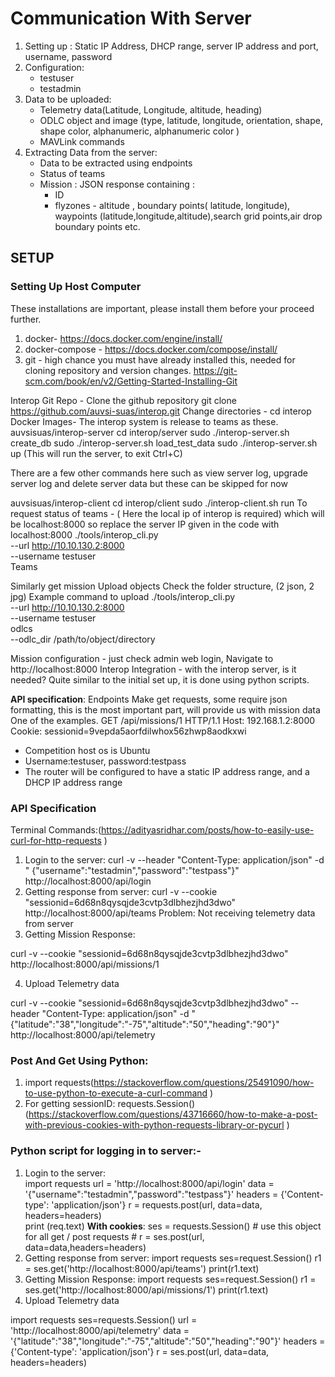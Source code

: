 # Communication With Server
1. Setting up : Static IP Address, DHCP range, server IP address and port, username, password
2. Configuration:
	* testuser
	* testadmin
3. Data to be uploaded:
	* Telemetry data(Latitude, Longitude, altitude, heading)
	* ODLC object and image (type, latitude, longitude, orientation, shape,
	  shape color, alphanumeric, alphanumeric color )
	* MAVLink commands
4. Extracting Data from the server:
	* Data to be extracted using endpoints
	* Status of teams
	* Mission : JSON response containing :
		* ID
		* flyzones - altitude , boundary points( latitude, longitude), waypoints (latitude,longitude,altitude),search grid points,air drop boundary points etc.

## SETUP
### Setting Up Host Computer

These installations are important, please install them before your proceed further.
1. docker- https://docs.docker.com/engine/install/
2. docker-compose - https://docs.docker.com/compose/install/
3. git - high chance you must have already installed this, needed for cloning repository and version changes. https://git-scm.com/book/en/v2/Getting-Started-Installing-Git


Interop Git Repo - Clone the github repository git clone https://github.com/auvsi-suas/interop.git
Change directories - cd interop
Docker Images- The interop system is release to teams as these.
auvsisuas/interop-server
cd interop/server
sudo ./interop-server.sh create_db
sudo ./interop-server.sh load_test_data
sudo ./interop-server.sh up
(This will run the server, to exit Ctrl+C)


There are a few other commands here such as view server log, upgrade server log and delete server data but these can be skipped for now


auvsisuas/interop-client
cd interop/client
sudo ./interop-client.sh run
To request status of teams - ( Here the local ip of interop is required) which will be localhost:8000 so replace the server IP given in the code with localhost:8000
./tools/interop_cli.py \
    --url http://10.10.130.2:8000 \
    --username testuser \
    Teams

Similarly get mission
Upload objects
Check the folder structure, (2 json, 2 jpg)
Example command to upload
./tools/interop_cli.py \
    --url http://10.10.130.2:8000 \
    --username testuser \
    odlcs \
    --odlc_dir /path/to/object/directory


Mission configuration - just check admin web login, Navigate to http://localhost:8000
Interop Integration - with the interop server, is it needed? Quite similar to the initial set up, it is done using python scripts.


**API specification**:
Endpoints
Make get requests, some require json formatting, this is the most important part, will provide us with mission data
One of the examples.
GET /api/missions/1 HTTP/1.1
Host: 192.168.1.2:8000
Cookie: sessionid=9vepda5aorfdilwhox56zhwp8aodkxwi

* Competition host os is Ubuntu
* Username:testuser, password:testpass
* The router will be configured to have a static IP address range, and a DHCP IP address range

### API Specification
Terminal Commands:(https://adityasridhar.com/posts/how-to-easily-use-curl-for-http-requests )
1. Login to the server: curl -v --header "Content-Type: application/json" -d " {\"username\":\"testadmin\",\"password\":\"testpass\"}" 
http://localhost:8000/api/login
2. Getting response from server:
curl -v --cookie "sessionid=6d68n8qysqjde3cvtp3dlbhezjhd3dwo" http://localhost:8000/api/teams
Problem: Not receiving telemetry data from server
3. Getting Mission Response:

curl -v --cookie "sessionid=6d68n8qysqjde3cvtp3dlbhezjhd3dwo" http://localhost:8000/api/missions/1

4. Upload Telemetry data

curl -v --cookie "sessionid=6d68n8qysqjde3cvtp3dlbhezjhd3dwo" --header "Content-Type: application/json" -d "{\"latitude\":\"38\",\"longitude\":\"-75\",\"altitude\":\"50\",\"heading\":\"90\"}" http://localhost:8000/api/telemetry

### Post And Get Using Python:

1. import requests(https://stackoverflow.com/questions/25491090/how-to-use-python-to-execute-a-curl-command )
2. For getting sessionID: requests.Session() (https://stackoverflow.com/questions/43716660/how-to-make-a-post-with-previous-cookies-with-python-requests-library-or-pycurl )

### Python script for logging in to server:-
1. Login to the server: 	
import requests
url = 'http://localhost:8000/api/login'
data = '{\"username\":\"testadmin\",\"password\":\"testpass\"}'
headers = {'Content-type': 'application/json'}
r = requests.post(url, data=data, headers=headers) 	 	 	
print (req.text)
**With cookies**:
ses = requests.Session()  # use this object for all get / post requests #
r = ses.post(url, data=data,headers=headers)
2. Getting response from server:
import requests
ses=request.Session()
r1 = ses.get('http://localhost:8000/api/teams')
print(r1.text)
3. Getting Mission Response:
import requests
ses=request.Session()
r1 = ses.get('http://localhost:8000/api/missions/1')
print(r1.text)
4. Upload Telemetry data
	 	 	 	
import requests
ses=requests.Session()
url = 'http://localhost:8000/api/telemetry'
data = '{\"latitude\":\"38\",\"longitude\":\"-75\",\"altitude\":\"50\",\"heading\":\"90\"}'
headers = {'Content-type': 'application/json'}
r = ses.post(url, data=data, headers=headers)


